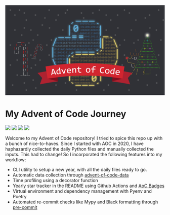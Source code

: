 <img src="aoc.webp">
<h1> My Advent of Code Journey </h1>

![](https://img.shields.io/badge/Stars%202015%20⭐-2-yellow)
![](https://img.shields.io/badge/Stars%202020%20⭐-1-yellow)
![](https://img.shields.io/badge/Stars%202021%20⭐-7-yellow)
![](https://img.shields.io/badge/Stars%202022%20⭐-0-yellow)

<p>
Welcome to my Advent of Code repository! I tried to spice this repo up with a bunch of nice-to-haves. Since I started with AOC in 2020, I have haphazardly collected the daily Python files and manually collected the inputs. This had to change! So I incorporated the following features into my workflow:
</p>
<ul>
  <li> CLI utility to setup a new year, with all the daily files ready to go.</li>
  <li>Automatic data collection through <a href=""https://github.com/wimglenn/advent-of-code-data>advent-of-code-data</a></li>
  <li>Time profiling using a decorator function</li>
  <li>Yearly star tracker in the README using Github Actions and <a href="https://github.com/marketplace/actions/aoc-badges">AoC Badges</a></li>
  <li>Virtual environment and dependency management with Pyenv and Poetry</li>
<li>Automated re-commit checks like Mypy and Black formatting through <a href="https://pre-commit.com/">pre-commit</a></li>
